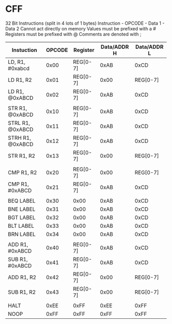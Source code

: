 # CFF

32 Bit Instructions (split in 4 lots of 1 bytes)
Instruction - OPCODE - Data 1 - Data 2
Cannot act directly on memory
Values must be prefixed with a #
Registers must be prefixed with @
Comments are denoted with ;

| Instuction         | OPCODE | Register | Data/ADDR H | Data/ADDR L |
| ------------------ | ------ | -------- | ----------- | ----------- |
| LD, R1, #0xabcd     | 0x00   | REG[0-7] | 0xAB        | 0xCD        |
| LD R1, R2        | 0x01   | REG[0-7] | 0x00        | REG[0-7]    |
| LD R1, @0xABCD   | 0x02   | REG[0-7] | 0xAB        | 0xCD        |
|                    |        |          |             |             |
| STR R1, @0xABCD  | 0x10   | REG[0-7] | 0xAB        | 0xCD        |
| STRL R1, @0xABCD | 0x11   | REG[0-7] | 0xAB        | 0xCD        |
| STRH R1, @0xABCD | 0x12   | REG[0-7] | 0xAB        | 0xCD        |
| STR R1, R2       | 0x13   | REG[0-7] | 0x00        | REG[0-7]    |
|                    |        |          |             |             |
| CMP R1, R2         | 0x20   | REG[0-7] | 0x00        | REG[0-7]    |
| CMP R1, #0xABCD     | 0x21   | REG[0-7] | 0xAB        | 0xCD        |
|                    |        |          |             |             |
| BEQ LABEL          | 0x30   | 0x00     | 0xAB        | 0xCD        |
| BNE LABEL          | 0x31   | 0x00     | 0xAB        | 0xCD        |
| BGT LABEL          | 0x32   | 0x00     | 0xAB        | 0xCD        |
| BLT LABEL          | 0x33   | 0x00     | 0xAB        | 0xCD        |
| BRN LABEL          | 0x34   | 0x00     | 0xAB        | 0xCD        |
|                    |        |          |             |             |
| ADD R1, #0xABCD     | 0x40   | REG[0-7] | 0xAB        | 0xCD        |
| SUB R1, #0xABCD     | 0x41   | REG[0-7] | 0xAB        | 0xCD        |
| ADD R1, R2         | 0x42   | REG[0-7] | 0x00        | REG[0-7]    |
| SUB R1, R2         | 0x43   | REG[0-7] | 0x00        | REG[0-7]    |
|                    |        |          |             |             |
| HALT               | 0xEE   | 0xFF     | 0xEE        | 0xFF        |
| NOOP               | 0xFF   | 0xFF     | 0xFF        | 0xFF        |
